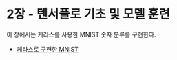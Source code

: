 # 2장 - 텐서플로 기초 및 모델 훈련

이 장에서는 케라스를 사용한 MNIST 숫자 분류를 구현한다.  

- [케라스로 구현한 MNIST](ch2_nb1_mnist_keras.ipynb)
